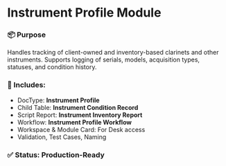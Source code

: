 # Instrument Profile Module

### 📦 Purpose
Handles tracking of client-owned and inventory-based clarinets and other instruments. Supports logging of serials, models, acquisition types, statuses, and condition history.

### 📂 Includes:
- DocType: **Instrument Profile**
- Child Table: **Instrument Condition Record**
- Script Report: **Instrument Inventory Report**
- Workflow: **Instrument Profile Workflow**
- Workspace & Module Card: For Desk access
- Validation, Test Cases, Naming

### ✅ Status: Production-Ready
